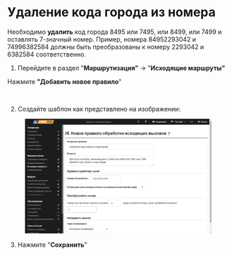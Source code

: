 # Удаление кода города из номера

Необходимо **удалить** код города 8495 или 7495, или 8499, или 7499 и оставлять 7-значный номер. Пример, номера 84952293042 и 74996382584 должны быть преобразованы к номеру 2293042 и 6382584 соответственно.

1. Перейдите в раздел "**Маршрутизация"** → "**Исходящие маршруты"**

Нажмите **"Добавить новое правило**"

<figure><img src="https://809364261-files.gitbook.io/~/files/v0/b/gitbook-x-prod.appspot.com/o/spaces%2F-MPK4TuzRBnP7rt8htho-887967055%2Fuploads%2FJ2AKpisHts2MJKlSlRTF%2F11.png?alt=media&#x26;token=c56ad474-5cec-458c-9b2d-c61988742b21" alt=""><figcaption></figcaption></figure>

2. Создайте шаблон как представлено на изображении:

<figure><img src="../../../.gitbook/assets/17 (4).png" alt=""><figcaption></figcaption></figure>

3. Нажмите "**Сохранить**"
